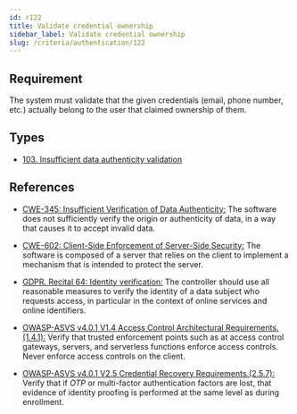 ```yaml
---
id: r122
title: Validate credential ownership
sidebar_label: Validate credential ownership
slug: /criteria/authentication/122
---
```


## Requirement

The system must validate that the given credentials (email, phone number, etc.)
actually belong to the user that claimed ownership of them.

## Types

- [103. Insufficient data authenticity validation](/types/103)

## References

- [CWE-345: Insufficient Verification of Data Authenticity:](https://cwe.mitre.org/data/definitions/345.html)
The software does not sufficiently verify the origin or authenticity of data,
in a way that causes it to accept invalid data.

- [CWE-602: Client-Side Enforcement of Server-Side Security:](https://cwe.mitre.org/data/definitions/602.html)
The software is composed of a server that relies on the client to implement a
mechanism that is intended to protect the server.

- [GDPR. Recital 64: Identity verification:](https://gdpr-info.eu/recitals/no-64/)
The controller should use all reasonable measures to verify the identity of a
data subject who requests access,
in particular in the context of online services and online identifiers.

- [OWASP-ASVS v4.0.1 V1.4 Access Control Architectural Requirements.(1.4.1):](https://owasp.org/www-project-application-security-verification-standard/)
Verify that trusted enforcement points such as at access control gateways,
servers, and serverless functions enforce access controls.
Never enforce access controls on the client.

- [OWASP-ASVS v4.0.1 V2.5 Credential Recovery Requirements.(2.5.7):](https://owasp.org/www-project-application-security-verification-standard/)
Verify that if *OTP* or multi-factor authentication factors are lost,
that evidence of identity proofing is performed at the same level as during
enrollment.
